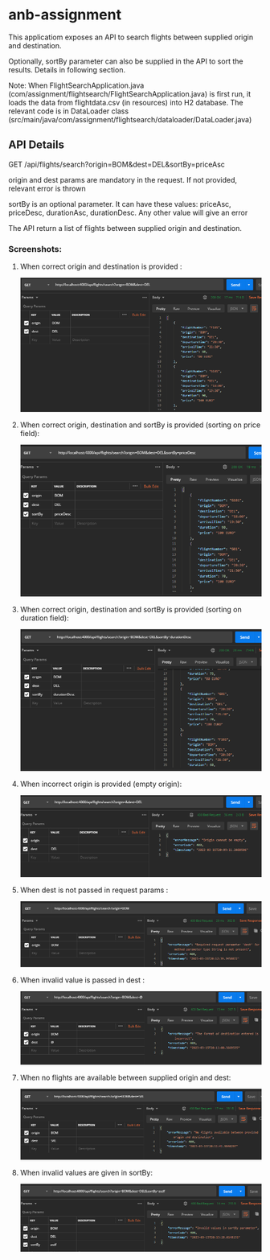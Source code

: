 # anb-assignment

This applicatiom exposes an API to search flights between supplied origin and destination.

Optionally, sortBy parameter can also be supplied in the API to sort the results. Details in following section.

Note: When FlightSearchApplication.java (com/assignment/flightsearch/FlightSearchApplication.java) is first run, it loads the data from flightdata.csv (in resources) into H2 database. The relevant code is in DataLoader class (src/main/java/com/assignment/flightsearch/dataloader/DataLoader.java)



## API Details
GET /api/flights/search?origin=BOM&dest=DEL&sortBy=priceAsc

origin and dest params are mandatory in the request. If not provided, relevant error is thrown

sortBy is an optional parameter. It can have these values: priceAsc, priceDesc, durationAsc, durationDesc. Any other value will give an error

The API return a list of flights between supplied origin and destination.

### Screenshots:

1. When correct origin and destination is provided :

   ![Response of correct origin and destination](src/main/resources/images/valid-origin-dest.png)
2. When correct origin, destination and sortBy is provided (sorting on price field):

   ![Response of correct origin, destination and price sort](src/main/resources/images/valid-origin-dest-sortByPrice.png)
3. When correct origin, destination and sortBy is provided (sorting on duration field):

   ![Response of correct origin, destination and duration sort](src/main/resources/images/valid-origin-dest-sortByDuration.png)
4. When incorrect origin is provided (empty origin):

   ![Response of incorrect empty origin](src/main/resources/images/invalid-empty-origin.png)
5. When dest is not passed in request params :

   ![Response when dest is not passed in request param](src/main/resources/images/invalid-notPassing-dest.png)
6. When invalid value is passed in dest :

   ![Response of incorrect value in dest](src/main/resources/images/invalid-value-dest.png)
7. When no flights are available between supplied origin and dest:

   ![Response when no flights are available](src/main/resources/images/invalid-value-noFlightsAvailable.png)
8. When invalid values are given in sortBy:

   ![Response when invalid values are given in sortBy](src/main/resources/images/invalid-value-sortBy.png)

